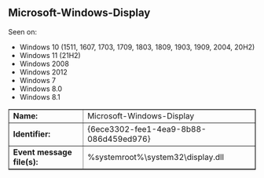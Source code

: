 ## Microsoft-Windows-Display

Seen on:
* Windows 10 (1511, 1607, 1703, 1709, 1803, 1809, 1903, 1909, 2004, 20H2)
* Windows 11 (21H2)
* Windows 2008
* Windows 2012
* Windows 7
* Windows 8.0
* Windows 8.1

<table border="1" class="docutils">
  <tbody>
    <tr>
      <td><b>Name:</b></td>
      <td>Microsoft-Windows-Display</td>
    </tr>
    <tr>
      <td><b>Identifier:</b></td>
      <td>{6ece3302-fee1-4ea9-8b88-086d459ed976}</td>
    </tr>
    <tr>
      <td><b>Event message file(s):</b></td>
      <td>%systemroot%\system32\display.dll</td>
    </tr>
  </tbody>
</table>

&nbsp;

